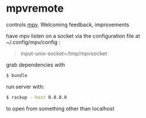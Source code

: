 # mpvremote

controls [mpv]. Welcoming feedback, improvements

have mpv listen on a socket via the configuration file at ~/.config/mpv/config :
> input-unix-socket=/tmp/mpvsocket

grab dependencies with

```sh
$ bundle
```

run server with:
```sh
$ rackup --host 0.0.0.0
```
to open from something other than localhost

[mpv]:http://mpv.io/
